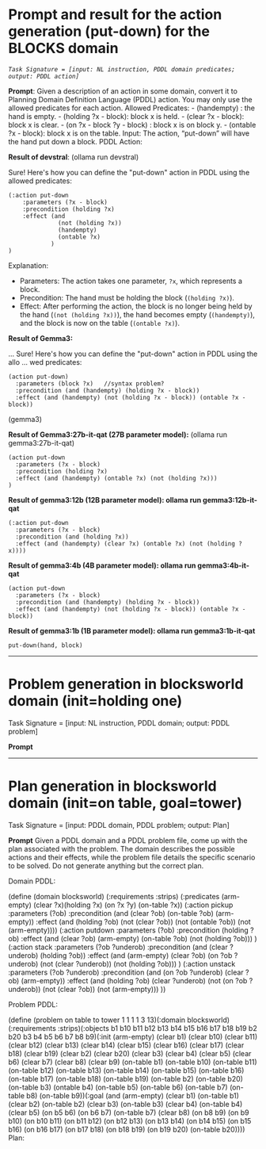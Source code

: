 # Prompt and result for the action generation (put-down) for the BLOCKS domain
*`Task Signature = [input: NL instruction, PDDL domain predicates; output: PDDL action]`*

**Prompt**:
Given a description of an action in some domain, convert it to Planning Domain Definition Language (PDDL) action. You may only use the allowed predicates for each action. 
Allowed Predicates: - (handempty) : the hand is empty. - (holding ?x - block): block x is held. - (clear ?x - block): block x is clear. - (on ?x - block ?y - block) : block x is on block y. - (ontable ?x - block): block x is on the table. 
Input: The action, “put-down” will have the hand put down a block. 
PDDL Action:

**Result of devstral**: (ollama run devstral)

Sure! Here's how you can define the "put-down" action in PDDL using the 
allowed predicates:

```pddl
(:action put-down
    :parameters (?x - block)
    :precondition (holding ?x)
    :effect (and
              (not (holding ?x))
              (handempty)
              (ontable ?x)
            )
)
```

Explanation:
- Parameters: The action takes one parameter, `?x`, which represents a 
block.
- Precondition: The hand must be holding the block (`(holding ?x)`).
- Effect: After performing the action, the block is no longer being held 
by the hand (`(not (holding ?x))`), the hand becomes empty 
(`(handempty)`), and the block is now on the table (`(ontable ?x)`).


**Result of Gemma3:**

... Sure! Here's how you can define the "put-down" action in PDDL using the allo
... wed predicates:
```pddl
(action put-down)
  :parameters (block ?x)   //syntax problem?
  :precondition (and (handempty) (holding ?x - block)) 
  :effect (and (handempty) (not (holding ?x - block)) (ontable ?x - 
block))
```
(gemma3)

**Result of Gemma3:27b-it-qat (27B parameter model):** (ollama run gemma3:27b-it-qat)
```pddl
(action put-down
  :parameters (?x - block)
  :precondition (holding ?x)
  :effect (and (handempty) (ontable ?x) (not (holding ?x)))
)
```
**Result of gemma3:12b (12B parameter model): ollama run gemma3:12b-it-qat**
```pddl
(:action put-down
  :parameters (?x - block)
  :precondition (and (holding ?x))
  :effect (and (handempty) (clear ?x) (ontable ?x) (not (holding ?x))))
```
**Result of gemma3:4b (4B parameter model): ollama run gemma3:4b-it-qat**
```pddl
(action put-down
  :parameters (?x - block)
  :precondition (and (handempty) (holding ?x - block))
  :effect (and (handempty) (not (holding ?x - block)) (ontable ?x - block))
```
**Result of gemma3:1b (1B parameter model): ollama run gemma3:1b-it-qat**
```pddl
put-down(hand, block)
```

---

# Problem generation in blocksworld domain (init=holding one)
Task Signature = [input: NL instruction, PDDL domain; output: PDDL problem]

**Prompt**

---

# Plan generation in blocksworld domain (init=on table, goal=tower)
Task Signature = [input: PDDL domain, PDDL problem; output: Plan]

**Prompt**
Given a PDDL domain and a PDDL problem file, come up with the plan associated with the problem. The domain describes the possible actions and their effects, while the problem file details the specific scenario to be solved. Do not generate anything but the correct plan.

Domain PDDL:

(define (domain blocksworld) (:requirements :strips) (:predicates (arm-empty) (clear ?x)(holding ?x) (on ?x ?y) (on-table ?x)) (:action pickup :parameters (?ob) :precondition (and (clear ?ob) (on-table ?ob) (arm-empty)) :effect (and (holding ?ob) (not (clear ?ob)) (not (ontable ?ob)) (not (arm-empty)))) (:action putdown :parameters (?ob) :precondition (holding ?ob) :effect (and (clear ?ob) (arm-empty) (on-table ?ob) (not (holding ?ob))) ) (:action stack :parameters (?ob ?underob) :precondition (and (clear ?underob) (holding ?ob)) :effect (and (arm-empty) (clear ?ob) (on ?ob ?underob) (not (clear ?underob)) (not (holding ?ob))) ) (:action unstack :parameters (?ob ?underob) :precondition (and (on ?ob ?underob) (clear ?ob)
(arm-empty)) :effect (and (holding ?ob) (clear ?underob) (not (on ?ob ?underob)) (not (clear ?ob)) (not (arm-empty))) ))

Problem PDDL:

(define (problem on table to tower 1 1 1 1 3 13)(:domain blocksworld)(:requirements
:strips)(:objects b1 b10 b11 b12 b13 b14 b15 b16 b17 b18 b19 b2 b20 b3 b4 b5 b6 b7
b8 b9)(:init (arm-empty) (clear b1) (clear b10) (clear b11) (clear b12) (clear b13) (clear b14)
(clear b15) (clear b16) (clear b17) (clear b18) (clear b19) (clear b2) (clear b20) (clear b3)
(clear b4) (clear b5) (clear b6) (clear b7) (clear b8) (clear b9) (on-table b1) (on-table b10)
(on-table b11) (on-table b12) (on-table b13) (on-table b14) (on-table b15) (on-table b16)
(on-table b17) (on-table b18) (on-table b19) (on-table b2) (on-table b20) (on-table b3) (ontable b4) (on-table b5) (on-table b6) (on-table b7) (on-table b8) (on-table b9))(:goal (and
(arm-empty) (clear b1) (on-table b1) (clear b2) (on-table b2) (clear b3) (on-table b3) (clear
b4) (on-table b4) (clear b5) (on b5 b6) (on b6 b7) (on-table b7) (clear b8) (on b8 b9) (on b9
b10) (on b10 b11) (on b11 b12) (on b12 b13) (on b13 b14) (on b14 b15) (on b15 b16) (on
b16 b17) (on b17 b18) (on b18 b19) (on b19 b20) (on-table b20))))
Plan:
